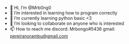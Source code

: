 - 👋 Hi, I’m @Mrb0ng0
- 👀 I’m interested in learning how to program correctly 
- 🌱 I’m currently learning python basic <3
- 💞️ I’m looking to collaborate on anyone who is interested
- 📫 How to reach me discord: Mrbongo#5438
                     gmail: pereiranorambu@gmail.com

<!---
Mrb0ng0/Mrb0ng0 is a ✨ special ✨ repository because its `README.md` (this file) appears on your GitHub profile.
You can click the Preview link to take a look at your changes.
--->
